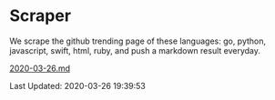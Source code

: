 # Scraper

We scrape the github trending page of these languages: go, python, javascript, swift, html, ruby, and push a markdown result everyday.

[2020-03-26.md](https://github.com/henson/Scraper/blob/master/2020-03-26.md)

Last Updated: 2020-03-26 19:39:53